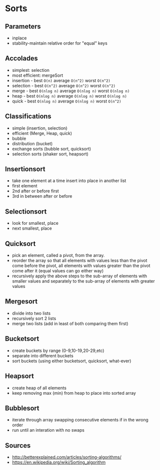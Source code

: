 # Sorts

## Parameters

* inplace
* stability-maintain relative order for "equal" keys

## Accolades

* simplest: selection
* most efficient: mergeSort
* insertion - best `O(n)` average `O(n^2)` worst `O(n^2)`
* selection - best `O(n^2)` average `O(n^2)` worst `O(n^2)`
* merge - best `O(nlog n)` average `O(nlog n)` worst `O(nlog n)`
* heap - best `O(nlog n)` average `O(nlog n)` worst `O(nlog n)`
* quick - best `O(nlog n)` average `O(nlog n)` worst `O(n^2)`

## Classifications

* simple (insertion, selection)
* efficient (Merge, Heap, quick)
* bubble
* distribution (bucket)
* exchange sorts (bubble sort, quicksort)
* selection sorts (shaker sort, heapsort)

## Insertionsort

* take one element at a time insert into place in another list
* first element
* 2nd after or before first
* 3rd in between after or before

## Selectionsort

* look for smallest, place
* next smallest, place

## Quicksort

* pick an element, called a pivot, from the array.
* reorder the array so that all elements with values less than the pivot come before the pivot, all elements with values greater than the pivot come after it (equal values can go either way)
* recursively apply the above steps to the sub-array of elements with smaller values and separately to the sub-array of elements with greater values

## Mergesort

* divide into two lists
* recursively sort 2 lists
* merge two lists (add in least of both comparing them first)

## Bucketsort

* create buckets by range (0-9,10-19,20-29,etc)
* separate into different buckets
* sort buckets (using either bucketsort, quicksort, what-ever)

## Heapsort

* create heap of all elements
* keep removing max (min) from heap to place into sorted array

## Bubblesort

* iterate through array swapping consecutive elements if in the wrong order
* run until an interation with no swaps

## Sources

* http://betterexplained.com/articles/sorting-algorithms/
* https://en.wikipedia.org/wiki/Sorting_algorithm
